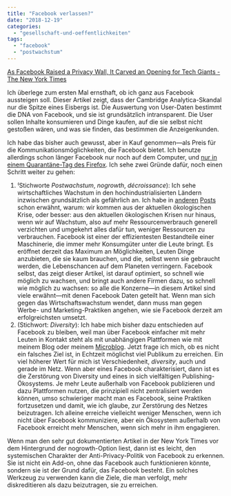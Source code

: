 ```yaml
---
title: "Facebook verlassen?"
date: "2018-12-19"
categories: 
  - "gesellschaft-und-oeffentlichkeiten"
tags: 
  - "facebook"
  - "postwachstum"
---
```


[As Facebook Raised a Privacy Wall, It Carved an Opening for Tech Giants - The New York Times](https://www.nytimes.com/2018/12/18/technology/facebook-privacy.html)

Ich überlege zum ersten Mal ernsthaft, ob ich ganz aus Facebook aussteigen soll. Dieser Artikel zeigt, dass der Cambridge Analytica-Skandal nur die Spitze eines Eisbergs ist. Die Auswertung von User-Daten bestimmt die DNA von Facebook, und sie ist grundsätzlich intransparent. Die User sollen Inhalte konsumieren und Dinge kaufen, auf die sie selbst nicht gestoßen wären, und was sie finden, das bestimmen die Anzeigenkunden.

Ich habe das bisher auch gewusst, aber in Kauf genommen—als Preis für die Kommunikationsmöglichkeiten, die Facebook bietet. Ich benutze allerdings schon länger Facebook nur noch auf dem Computer, und [nur in einem Quarantäne-Tag des Firefox](https://wittenbrink.net/lostandfound/facebook-nur-noch-im-container/). Ich sehe zwei Gründe dafür, noch einen Schritt weiter zu gehen:

1. ⁽Stichworte _Postwachstum_, _nogrowth_, _décroissance_): Ich sehe wirtschaftliches Wachstum in den hochindustrialisierten Ländern inzwischen grundsätzlich als gefährlich an. Ich habe in [anderen](https://wittenbrink.net/lostandfound/digitale-decroissance-statt-digitalisierung/) [Posts](https://wittenbrink.net/lostandfound/klimakatastrophe-und-content-strategie/) schon erwähnt, warum: wir kommen aus der aktuellen ökologischen Krise, oder besser: aus den aktuellen ökologischen Krisen nur hinaus, wenn wir auf Wachstum, also auf mehr Ressourcenverbrauch generell verzichten und umgekehrt alles dafür tun, weniger Ressourcen zu verbrauchen. Facebook ist einer der effizientesten Bestandteile einer Maschinerie, die immer mehr Konsumgüter unter die Leute bringt. Es eröffnet derzeit das Maximum an Möglichkeiten, Leuten Dinge anzubieten, die sie kaum brauchen, und die, selbst wenn sie gebraucht werden, die Lebenschancen auf dem Planeten verringern. Facebook selbst, das zeigt dieser Artikel, ist darauf optimiert, so schnell wie möglich zu wachsen, und bringt auch andere Firmen dazu, so schnell wie möglich zu wachsen: so alle die Konzerne—in diesem Artikel sind viele erwähnt—mit denen Facebook Daten geteilt hat. Wenn man sich gegen das Wirtschaftswachstum wendet, dann muss man gegen Werbe- und Marketing-Praktiken angehen, wie sie Facebook derzeit am erfolgreichsten umsetzt.
2. (Stichwort: _Diversity_): Ich habe mich bisher dazu entschieden auf Facebook zu bleiben, weil man über Facebook einfacher mit mehr Leuten in Kontakt steht als mit unabhängigen Plattformen wie mit meinem Blog oder meinem [Microblog](http://heinz.micro.blog/). Jetzt frage ich mich, ob es nicht ein falsches Ziel ist, in Echtzeit möglichst viel Publikum zu erreichen. Ein viel höherer Wert für mich ist Verschiedenheit, _diversity_, auch und gerade im Netz. Wenn aber eines Facebook charakterisiert, dann ist es die Zerstörung von Diversity und eines in sich vielfältigen Publishing-Ökosystems. Je mehr Leute außerhalb von Facebook publizieren und dazu Plattformen nutzen, die prinzipiell nicht zentralisiert werden können, umso schwieriger macht man es Facebook, seine Praktiken fortzusetzen und damit, wie ich glaube, zur Zerstörung des Netzes beizutragen. Ich alleine erreiche vielleicht weniger Menschen, wenn ich nicht über Facebook kommuniziere, aber ein Ökosystem außerhalb von Facebook erreicht mehr Menschen, wenn sich mehr in ihm engagieren.

Wenn man den sehr gut dokumentierten Artikel in der New York Times vor dem Hintergrund der nogrowth-Option liest, dann ist es leicht, den systemischen Charakter der Anti-Privacy-Politik von Facebook zu erkennen. Sie ist nicht ein Add-on, ohne das Facebook auch funktionieren könnte, sondern sie ist der Grund dafür, das Facebook besteht. Ein solches Werkzeug zu verwenden kann die Ziele, die man verfolgt, mehr diskreditieren als dazu beizutragen, sie zu erreichen.
